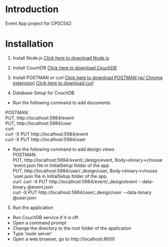 # Introduction
Event App project for CPSC542

# Installation
1. Install Node.js
<a href="https://nodejs.org/en/download/">Click here to download Node.js</a>

2. Install CouchDB
<a href="https://couchdb.apache.org/">Click here to download CouchDB</a>

3. Install POSTMAN or curl
<a href="https://chrome.google.com/webstore/detail/postman/fhbjgbiflinjbdggehcddcbncdddomop">Click here to download POSTMAN (w/ Chrome extension)</a>
<a href="https://curl.haxx.se/download.html">Click here to download curl</a>

4. Database Setup for CouchDB
- Run the following command to add documents <br/>

POSTMAN: <br/>
    PUT, http://localhost:5984/event <br/>
    PUT, http://localhost:5984/user <br/>
curl: <br/>
    curl -X PUT http://localhost:5984/event<br/>
    curl -X PUT http://localhost:5984/user<br/>

- Run the following command to add design views<br/>
POSTMAN: <br/>
    PUT, http://localhost:5984/event/_design/event, Body->binary->choose 'event.json file in InitialSetup folder of the app. <br/>
    PUT, http://localhost:5984/user/_design/user, Body->binary->choose 'user.json file in InitialSetup folder of the app. <br/>
curl: 
    curl -X PUT http://localhost:5984/event/_design/event --data-binary @event.json <br/>
    curl -X PUT http://localhost:5984/user/_design/user --data-binary @user.json <br/>

5. Run the application
- Run CouchDB service if it is off.
- Open a command prompt
- Change the directory to the root folder of the application
- Type 'node server'
- Open a web browser, go to http://localhost:8000